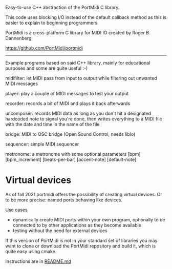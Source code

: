 Easy-to-use C++ abstraction of the PortMidi C library.

This code uses blocking I/O instead of the default callback method as this
is easier to explain to beginning programmers.

PortMidi is a cross-platform C library for MIDI IO created by Roger B. Dannenberg

https://github.com/PortMidi/portmidi

---

Example programs based on said C++ library, mainly for educational purposes
and some are quite useful :-)

midifilter: let MIDI pass from input to output while filtering out unwanted MIDI messages

player: play a couple of MIDI messages to test your output

recorder: records a bit of MIDI and plays it back afterwards

uncomposer: records MIDI data as long as you don't hit a designated hardcoded note to signal you're done, then writes everything to a MIDI file with the date and time in the name of the file

bridge: MIDI to OSC bridge (Open Sound Control, needs liblo)

sequencer: simple MIDI sequencer

metronome: a metronome with some optional parameters
    [bpm] [bpm_increment] [beats-per-bar] [accent-note] [default-note]


# Virtual devices
As of fall 2021 portmidi offers the possibility of creating virtual devices. Or
to be more precise: named ports behaving like devices.

Use cases
- dynamically create MIDI ports within your own program, optionally to be
  connected to by other applications as they become available
- testing without the need for external devices

If this version of PortMidi is not in your standard set of libraries you
may want to clone or download the PortMidi repository and build it, which
is quite easy using cmake.

Instructions are in
[README.md](https://github.com/PortMidi/portmidi/blob/master/README.md)

